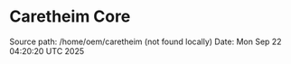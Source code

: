 # Caretheim Core
Source path: /home/oem/caretheim (not found locally)
Date: Mon Sep 22 04:20:20 UTC 2025
